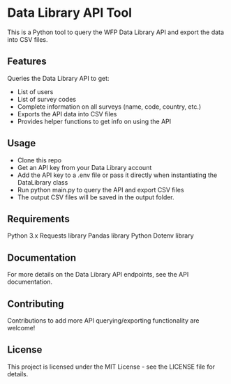 # Data Library API Tool
This is a Python tool to query the WFP Data Library API and export the data into CSV files.

##  Features
Queries the Data Library API to get:
- List of users
- List of survey codes
- Complete information on all surveys (name, code, country, etc.)
- Exports the API data into CSV files
- Provides helper functions to get info on using the API
## Usage
- Clone this repo
- Get an API key from your Data Library account
- Add the API key to a .env file or pass it directly when instantiating the DataLibrary class
- Run python main.py to query the API and export CSV files
- The output CSV files will be saved in the output folder.

## Requirements
Python 3.x
Requests library
Pandas library
Python Dotenv library

## Documentation
For more details on the Data Library API endpoints, see the API documentation.

## Contributing
Contributions to add more API querying/exporting functionality are welcome!

## License
This project is licensed under the MIT License - see the LICENSE file for details.

